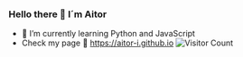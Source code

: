 ### Hello there 👋 I´m Aitor

<!--
**aitor-i/aitor-i** is a ✨ _special_ ✨ repository because its `README.md` (this file) appears on your GitHub profile.

Here are some ideas to get you started:

- 🔭 I’m currently working on ...
- 🌱 I’m currently learning ...
- 👯 I’m looking to collaborate on ...
- 🤔 I’m looking for help with ...
- 💬 Ask me about ...
- 📫 How to reach me: ...
- 😄 Pronouns: ...
- ⚡ Fun fact: ...
-->

- 🌱 I’m currently learning Python and JavaScript
- Check my page 🔭 https://aitor-i.github.io
![Visitor Count](https://profile-counter.glitch.me/{aitor-i}/count.svg)
